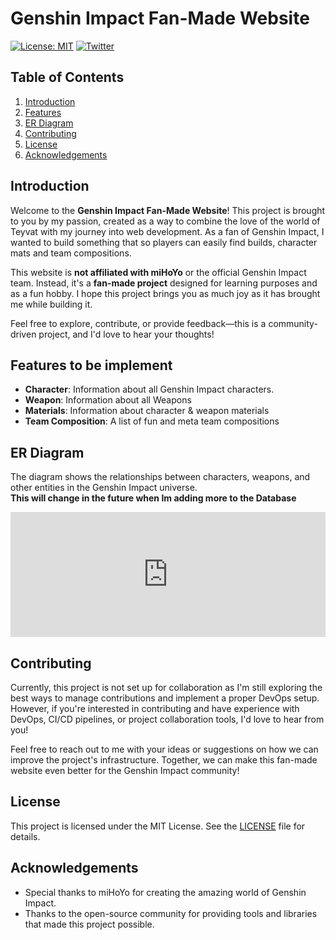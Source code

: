 # Genshin Impact Fan-Made Website
[![License: MIT](https://img.shields.io/badge/License-MIT-yellow.svg)](https://opensource.org/licenses/MIT)
[![Twitter](https://img.shields.io/twitter/follow/sindzhou.svg?style=social)](https://x.com/SindZhou)

## Table of Contents
1. [Introduction](#introduction)
2. [Features](#features)
3. [ER Diagram](#er-diagram)
4. [Contributing](#contributing)
5. [License](#license)
6. [Acknowledgements](#acknowledgements)

## Introduction
Welcome to the **Genshin Impact Fan-Made Website**! This project is brought to you by my passion, created as a way to combine the love of the world of Teyvat with my journey into web development. As a fan of Genshin Impact, I wanted to build something that so players can easily find builds, character mats and team compositions.

This website is **not affiliated with miHoYo** or the official Genshin Impact team. Instead, it's a **fan-made project** designed for learning purposes and as a fun hobby. I hope this project brings you as much joy as it has brought me while building it.

Feel free to explore, contribute, or provide feedback—this is a community-driven project, and I'd love to hear your thoughts!

## Features to be implement
- **Character**: Information about all Genshin Impact characters.
- **Weapon**: Information about all Weapons
- **Materials**: Information about character & weapon materials
- **Team Composition**: A list of fun and meta team compositions


## ER Diagram
The diagram shows the relationships between characters, weapons, and other entities in the Genshin Impact universe. 
<br>
**This will change in the future when Im adding more to the Database**
<iframe frameborder="0" style="width:100%;height:200px;" src="https://viewer.diagrams.net/?tags=%7B%7D&lightbox=1&highlight=0000ff&edit=_blank&layers=1&nav=1&title=Teyvat%20Bulletin.drawio&dark=auto#Uhttps%3A%2F%2Fdrive.google.com%2Fuc%3Fid%3D1HEwfE2gX_MKPQ8343GJew_mfGIX4UlEy%26export%3Ddownload"></iframe>

## Contributing
Currently, this project is not set up for collaboration as I'm still exploring the best ways to manage contributions and implement a proper DevOps setup. However, if you're interested in contributing and have experience with DevOps, CI/CD pipelines, or project collaboration tools, I'd love to hear from you!

Feel free to reach out to me with your ideas or suggestions on how we can improve the project's infrastructure. Together, we can make this fan-made website even better for the Genshin Impact community!

## License
This project is licensed under the MIT License. See the [LICENSE](LICENSE) file for details.

## Acknowledgements
- Special thanks to miHoYo for creating the amazing world of Genshin Impact.
- Thanks to the open-source community for providing tools and libraries that made this project possible.